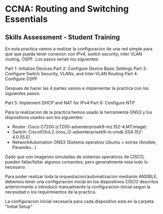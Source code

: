 # CCNA: Routing and Switching Essentials


## Skills Assessment - Student Training  

En esta practica vamos a realizar la configuracion de una red simple para
que que pueda tener conexion con IPv4, switch security, inter VLAN routing,
OSPF.
Los pasos serian los siguientes:

Part 1: Initialize Devices
Part 2: Configure Device Basic Settings
Part 3: Configure Switch Security, VLANs, and Inter-VLAN Routing 
Part 4: Configure OSPF

Despues de hacer las 4 partes vamos a implementar la practica con los siguientes pasos:

Part 5: Implement DHCP and NAT for IPv4
Part 6: Configure NTP


Para la realizacion de la practica hemos usado la herramienta GNS3 y los
dispositivos usados son los siguientes:
- Router: Cisco C7200 (c7200-adventerprisek9-mz.152-4.M7.image)
- Switch: CiscoIOSvL2 (vios_l2-adventerprisek9-m.vmdk.SSA.152-4.0.55.E)
- NetworkAutomation GNS3 (Sistema operativo Ubuntu + extras (Ansible, Paramiko...)

Dado que son imagenes simuladas de sistemas operativos de CISCO, pueden 
fallar/faltar algunos comandos, pero generalmente esta todo lo necesario.

Para poder realizar toda la orquestacion/automatizacion mediante ANSIBLE, debemos
tener una configuracion inicial en los dispositivos CISCO descritos anteriormente o 
introducir manualmente la configuracion inicial segun la necesidad o los requirimientos 
de la practica.

La configuracion inicial necesaria para cada dispositivo esta en la carpeta 
"Initial Setup"

